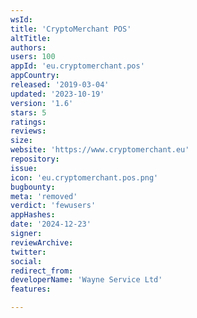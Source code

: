 ```yaml
---
wsId: 
title: 'CryptoMerchant POS'
altTitle: 
authors: 
users: 100
appId: 'eu.cryptomerchant.pos'
appCountry: 
released: '2019-03-04'
updated: '2023-10-19'
version: '1.6'
stars: 5
ratings: 
reviews: 
size: 
website: 'https://www.cryptomerchant.eu'
repository: 
issue: 
icon: 'eu.cryptomerchant.pos.png'
bugbounty: 
meta: 'removed'
verdict: 'fewusers'
appHashes: 
date: '2024-12-23'
signer: 
reviewArchive: 
twitter: 
social: 
redirect_from: 
developerName: 'Wayne Service Ltd'
features: 

---
```


